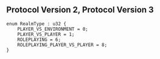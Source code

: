 ## Protocol Version 2, Protocol Version 3

```rust,ignore
enum RealmType : u32 {
    PLAYER_VS_ENVIRONMENT = 0;    
    PLAYER_VS_PLAYER = 1;    
    ROLEPLAYING = 6;    
    ROLEPLAYING_PLAYER_VS_PLAYER = 8;    
}

```

